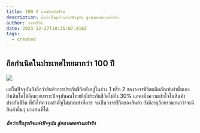 ```yaml
---
title: 100 ปี การประกันชีวิต
description: ถือว่าเป็นธุรกิจแห่งปัจจุบัน สู่อนาคตอย่างแท้จริง
author: วงจรชีวิต
date: 2023-12-27T10:35:07.816Z
tags:
  - created
---
```

## ถือกำเนิดในประเทศไทยมากว่า 100 ปี

![](/static/img/13.jpeg)

แต่ในปัจจุบันยังถือว่าสินค้าการประกันชีวิตยังอยู่ในช่วง 1 หรือ 2 ของวงจรชีวิตผลิตภัณฑ์เท่านั้นเอง ยังเติบโตได้อีกมากเพราะปัจจุบันคนไทยยังมีประกันชีวิตไม่ถึง 30% แสดงถึงความเข้าใจในสินค้าประกันชีวิต ที่ยังให้ความสำคัญไม่มากเท่าที่ควร จะเป็นวงจรชีวิตของสินค้า ยังมีอายุอีกยาวนานกว่าจะมีสินค้าอื่นๆ มาแทนที่ได้

##### ถือว่าเป็นธุรกิจแห่งปัจจุบัน สู่อนาคตอย่างแท้จริง
